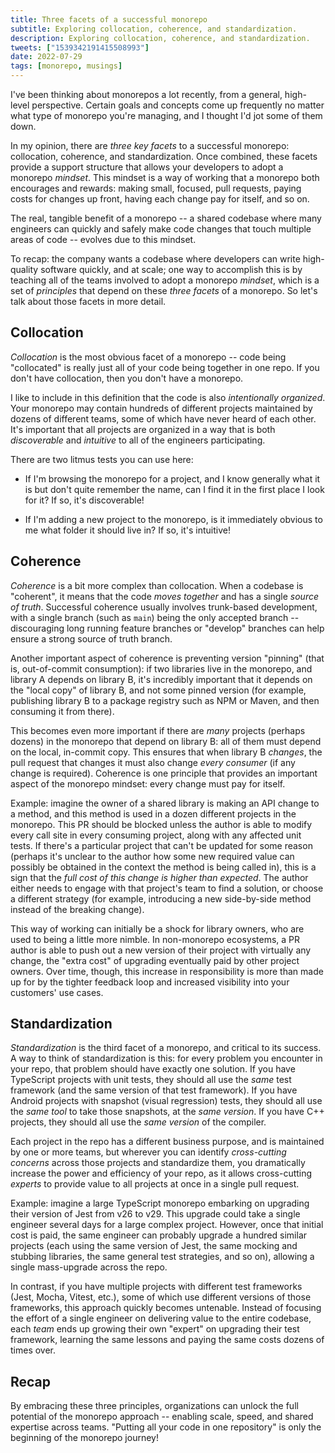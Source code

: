 ```yaml
---
title: Three facets of a successful monorepo
subtitle: Exploring collocation, coherence, and standardization.
description: Exploring collocation, coherence, and standardization.
tweets: ["1539342191415508993"]
date: 2022-07-29
tags: [monorepo, musings]
---
```


I've been thinking about monorepos a lot recently, from a general, high-level perspective. Certain goals and concepts come up frequently no matter what type of monorepo you're managing, and I thought I'd jot some of them down.

In my opinion, there are _three key facets_ to a successful monorepo: collocation, coherence, and standardization. Once combined, these facets provide a support structure that allows your developers to adopt a monorepo _mindset_. This mindset is a way of working that a monorepo both encourages and rewards: making small, focused, pull requests, paying costs for changes up front, having each change pay for itself, and so on.

The real, tangible benefit of a monorepo -- a shared codebase where many engineers can quickly and safely make code changes that touch multiple areas of code -- evolves due to this mindset.

To recap: the company wants a codebase where developers can write high-quality software quickly, and at scale; one way to accomplish this is by teaching all of the teams involved to adopt a monorepo _mindset_, which is a set of _principles_ that depend on these _three facets_ of a monorepo. So let's talk about those facets in more detail.

## Collocation

_Collocation_ is the most obvious facet of a monorepo -- code being "collocated" is really just all of your code being together in one repo. If you don't have collocation, then you don't have a monorepo.

I like to include in this definition that the code is also _intentionally organized_. Your monorepo may contain hundreds of different projects maintained by dozens of different teams, some of which have never heard of each other. It's important that all projects are organized in a way that is both _discoverable_ and _intuitive_ to all of the engineers participating.

There are two litmus tests you can use here:

- If I'm browsing the monorepo for a project, and I know generally what it is but don't quite remember the name, can I find it in the first place I look for it? If so, it's discoverable!

- If I'm adding a new project to the monorepo, is it immediately obvious to me what folder it should live in? If so, it's intuitive!

## Coherence

_Coherence_ is a bit more complex than collocation. When a codebase is "coherent", it means that the code _moves together_ and has a single _source of truth_. Successful coherence usually involves trunk-based development, with a single branch (such as `main`) being the only accepted branch -- discouraging long running feature branches or "develop" branches can help ensure a strong source of truth branch.

Another important aspect of coherence is preventing version "pinning" (that is, out-of-commit consumption): if two libraries live in the monorepo, and library A depends on library B, it's incredibly important that it depends on the "local copy" of library B, and not some pinned version (for example, publishing library B to a package registry such as NPM or Maven, and then consuming it from there).

This becomes even more important if there are _many_ projects (perhaps dozens) in the monorepo that depend on library B: all of them must depend on the local, in-commit copy. This ensures that when library B _changes_, the pull request that changes it must also change _every consumer_ (if any change is required). Coherence is one principle that provides an important aspect of the monorepo mindset: every change must pay for itself.

Example: imagine the owner of a shared library is making an API change to a method, and this method is used in a dozen different projects in the monorepo. This PR should be blocked unless the author is able to modify every call site in every consuming project, along with any affected unit tests. If there's a particular project that can't be updated for some reason (perhaps it's unclear to the author how some new required value can possibly be obtained in the context the method is being called in), this is a sign that the _full cost of this change is higher than expected_. The author either needs to engage with that project's team to find a solution, or choose a different strategy (for example, introducing a new side-by-side method instead of the breaking change).

This way of working can initially be a shock for library owners, who are used to being a little more nimble. In non-monorepo ecosystems, a PR author is able to push out a new version of their project with virtually any change, the "extra cost" of upgrading eventually paid by other project owners. Over time, though, this increase in responsibility is more than made up for by the tighter feedback loop and increased visibility into your customers' use cases.

## Standardization

_Standardization_ is the third facet of a monorepo, and critical to its success. A way to think of standardization is this: for every problem you encounter in your repo, that problem should have exactly one solution. If you have TypeScript projects with unit tests, they should all use the _same_ test framework (and the same version of that test framework). If you have Android projects with snapshot (visual regression) tests, they should all use the _same tool_ to take those snapshots, at the _same version_. If you have C++ projects, they should all use the _same version_ of the compiler.

Each project in the repo has a different business purpose, and is maintained by one or more teams, but wherever you can identify _cross-cutting concerns_ across those projects and standardize them, you dramatically increase the power and efficiency of your repo, as it allows cross-cutting _experts_ to provide value to all projects at once in a single pull request.

Example: imagine a large TypeScript monorepo embarking on upgrading their version of Jest from v26 to v29. This upgrade could take a single engineer several days for a large complex project. However, once that initial cost is paid, the same engineer can probably upgrade a hundred similar projects (each using the same version of Jest, the same mocking and stubbing libraries, the same general test strategies, and so on), allowing a single mass-upgrade across the repo.

In contrast, if you have multiple projects with different test frameworks (Jest, Mocha, Vitest, etc.), some of which use different versions of those frameworks, this approach quickly becomes untenable. Instead of focusing the effort of a single engineer on delivering value to the entire codebase, each _team_ ends up growing their own "expert" on upgrading their test framework, learning the same lessons and paying the same costs dozens of times over.

## Recap

By embracing these three principles, organizations can unlock the full potential of the monorepo approach -- enabling scale, speed, and shared expertise across teams. "Putting all your code in one repository" is only the beginning of the monorepo journey!

